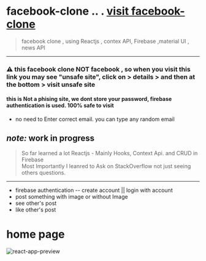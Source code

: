 # facebook-clone    ..   .  [visit facebook-clone ](https://facebook-clone-68bc7.web.app/)
> facebook clone , using Reactjs ,   contex API, Firebase ,material UI , news API     
*****  

### ⚠️ this facebook clone NOT facebook , so when you visit this link you may see "unsafe site", click on > details > and then at the bottom > visit unsafe site
#### this is Not a phising site,  we dont store your password, firebase authentication is used. 100% safe to visit
-  no need to Enter correct email. you can type any random email
 ## *note:* work in progress
 > So far learned a lot Reactjs - Mainly Hooks, Context Api. and CRUD in Firebase   
 > Most Importantly I leanred to Ask  on StackOverflow not just seeing others questions. 
 ******
 - firebase authentication -- create account || login with account
 - post something with image or without Image
 - see other's  post
 - like other's post
 # home page
![react-app-preview](https://user-images.githubusercontent.com/88178000/136812719-6a71a49d-f9dd-4bfb-9a4d-c23be52c3bb0.jpg)
